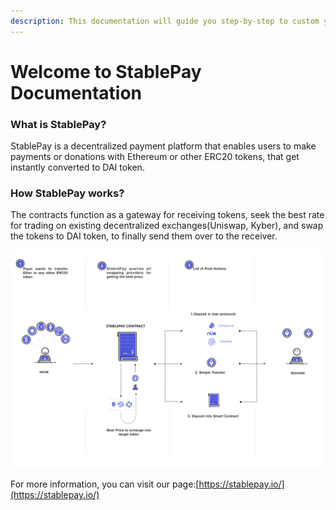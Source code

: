 ```yaml
---
description: This documentation will guide you step-by-step to custom your widget.
---
```


# Welcome to StablePay Documentation

### What is StablePay?

StablePay is a decentralized payment platform that enables users to make payments or donations with Ethereum or other ERC20 tokens, that get instantly converted to DAI token.

### How StablePay works?

The contracts function as a gateway for receiving tokens, seek the best rate for trading on existing decentralized exchanges\(Uniswap, Kyber\), and swap the tokens to DAI token, to finally send them over to the receiver.

![](.gitbook/assets/image_1.png)

For more information, you can visit our page:[https://stablepay.io/](https://stablepay.io/)



